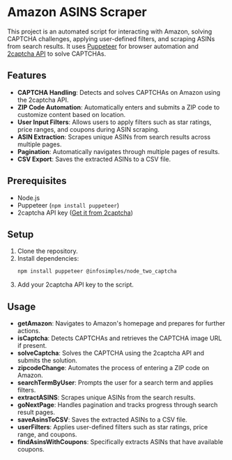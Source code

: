 # Amazon ASINS Scraper

This project is an automated script for interacting with Amazon, solving CAPTCHA challenges, applying user-defined filters, and scraping ASINs from search results. It uses [Puppeteer](https://github.com/puppeteer/puppeteer) for browser automation and [2captcha API](https://github.com/infosimples/node_two_captcha) to solve CAPTCHAs.

## Features

- **CAPTCHA Handling**: Detects and solves CAPTCHAs on Amazon using the 2captcha API.
- **ZIP Code Automation**: Automatically enters and submits a ZIP code to customize content based on location.
- **User Input Filters**: Allows users to apply filters such as star ratings, price ranges, and coupons during ASIN scraping.
- **ASIN Extraction**: Scrapes unique ASINs from search results across multiple pages.
- **Pagination**: Automatically navigates through multiple pages of results.
- **CSV Export**: Saves the extracted ASINs to a CSV file.

## Prerequisites

- Node.js
- Puppeteer (`npm install puppeteer`)
- 2captcha API key ([Get it from 2captcha](https://2captcha.com))

## Setup

1. Clone the repository.
2. Install dependencies:
   ```bash
   npm install puppeteer @infosimples/node_two_captcha
   ```
3. Add your 2captcha API key to the script.

## Usage

- **getAmazon**: Navigates to Amazon's homepage and prepares for further actions.
- **isCaptcha**: Detects CAPTCHAs and retrieves the CAPTCHA image URL if present.
- **solveCaptcha**: Solves the CAPTCHA using the 2captcha API and submits the solution.
- **zipcodeChange**: Automates the process of entering a ZIP code on Amazon.
- **searchTermByUser**: Prompts the user for a search term and applies filters.
- **extractASINS**: Scrapes unique ASINs from the search results.
- **goNextPage**: Handles pagination and tracks progress through search result pages.
- **saveAsinsToCSV**: Saves the extracted ASINs to a CSV file.
- **userFilters**: Applies user-defined filters such as star ratings, price range, and coupons.
- **findAsinsWithCoupons**: Specifically extracts ASINs that have available coupons.